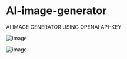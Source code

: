 # AI-image-generator
AI IMAGE GENERATOR USING OPENAI API-KEY

![image](https://github.com/Coder-5657/AI-image-generator/assets/157788773/2c958b3b-796d-462c-97d2-2efdac20b884)

![image](https://github.com/Coder-5657/AI-image-generator/assets/157788773/197df3ca-1ceb-40e6-b5a5-a0b938f1e279)


